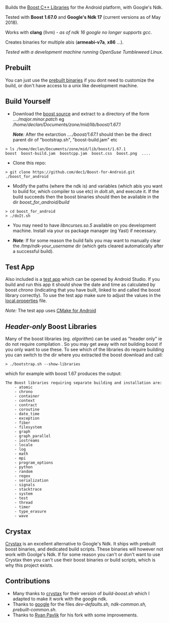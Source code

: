 Builds the [Boost C++ Libraries](http://www.boost.org/) for the Android platform, with Google's Ndk.

Tested with **Boost 1.67.0** and **Google's Ndk 17**  (current versions as of May 2018).



Works with **clang** (llvm) 
*- as of ndk 16 google no longer supports gcc*.

Creates binaries for multiple abis (**armeabi-v7a**, **x86** ...).


*Tested with a development machine running OpenSuse Tumbleweed Linux.*

## Prebuilt
You can just use the [prebuilt binaries](./prebuilt/) if you dont need to customize the build, or don't have access to a unix like development machine.

## Build Yourself
* Download the [boost source](https://www.boost.org) and extract to a directory of the form *..../major.minor.patch* 
  eg */home/declan/Documents/zone/mid/lib/boost/1.67.1*
  
  *__Note__:* After the extarction *..../boost/1.67.1* should then be the direct parent dir of "bootstrap.sh", "boost-build.jam" etc

```
> ls /home/declan/Documents/zone/mid/lib/boost/1.67.1
boost  boost-build.jam  boostcpp.jam  boost.css  boost.png  ....
``` 

* Clone this repo:

```
> git clone https://github.com/dec1/Boost-for-Android.git ./boost_for_android
``` 


* Modify the paths (where the ndk is) and variables (which abis you want to build for, which compiler to use etc) in *doIt.sh*, and execute it. If the build succeeds then the boost binaries should then be available in the dir *boost_for_android/build*

```
> cd boost_for_android
> ./doIt.sh
```

* You may need to have *libncurses.so.5* available on you development machine. Install via your os package manager (eg Yast) if necessary.



* *__Note__:* If for some reason the build fails you may want to manually clear the */tmp/ndk-your_username* dir (which gets cleared automatically after a successful build).




## Test App 
Also included is a [test app](./test_boost/) which can be opened by Android Studio. If you build and run this app it should show the date and time as calculated by boost *chrono*  (indicating that you have built, linked to and called the boost library correctly).
To use the test app make sure to adjust the values in the [local.properties](./test_boost/local.properties) file.

*Note:* The test app uses [CMake for Android](https://developer.android.com/ndk/guides/cmake)


## *Header-only* Boost Libraries
Many of the boost libraries (eg. *algorithm*) can be used as "header only" ie do not require compilation . So you may get away with not building boost if you only
want to use these. To see which of the libraries do require building you can switch to the dir where you extracted the boost download and call:

```
> ./bootstrap.sh --show-libraries 
```

which for example with boost 1.67 produces the output:

```
The Boost libraries requiring separate building and installation are:
    - atomic
    - chrono
    - container
    - context
    - contract
    - coroutine
    - date_time
    - exception
    - fiber
    - filesystem
    - graph
    - graph_parallel
    - iostreams
    - locale
    - log
    - math
    - mpi
    - program_options
    - python
    - random
    - regex
    - serialization
    - signals
    - stacktrace
    - system
    - test
    - thread
    - timer
    - type_erasure
    - wave
```
## Crystax
[Crystax](https://www.crystax.net/) is an excellent alternative to Google's Ndk. It ships with prebuilt boost binaries, and dedicated build scripts.
These binaries will however not work with Goolge's Ndk. If for some reason you can't or don't want to use Crystax then you can't use their boost binaries or build scripts, which is why this project exists.

## Contributions
- Many thanks to [crystax](https://github.com/crystax/android-platform-ndk/tree/master/build/tools) for their version of *build-boost.sh* which I adapted to make it work with the google ndk.
- Thanks to [google](https://android.googlesource.com/platform/ndk/+/master/build/tools) for the  files *dev-defaults.sh, ndk-common.sh, prebuilt-common.sh*.
- Thanks to [Ryan Pavlik](https://github.com/sensics/Boost-for-Android) for his fork with some improvements.
